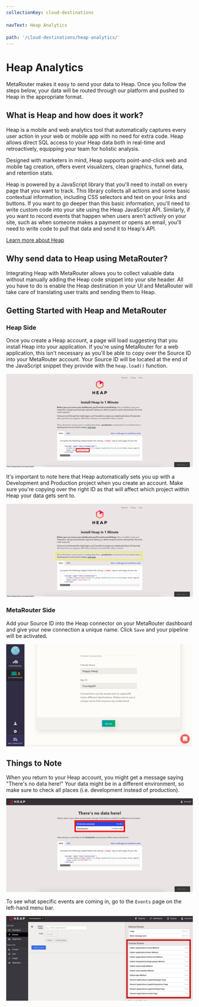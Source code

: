```yaml
---
collectionKey: cloud-destinations

navText: Heap Analytics

path: '/cloud-destinations/heap-analytics/'
---
```


# Heap Analytics

MetaRouter makes it easy to send your data to Heap. Once you follow the steps below, your data will be routed through our platform and pushed to Heap in the appropriate format.

## What is Heap and how does it work?

Heap is a mobile and web analytics tool that automatically captures every user action in your web or mobile app with no need for extra code. Heap allows direct SQL access to your Heap data both in real-time and retroactively, equipping your team for holistic analysis.

Designed with marketers in mind, Heap supports point-and-click web and mobile tag creation, offers event visualizers, clean graphics, funnel data, and retention stats.

Heap is powered by a JavaScript library that you'll need to install on every page that you want to track. This library collects all actions and some basic contextual information, including CSS selectors and text on your links and buttons. If you want to go deeper than this basic information, you'll need to write custom code into your site using the Heap JavaScript API. Similarly, if you want to record events that happen when users aren't actively on your site, such as when someone makes a payment or opens an email, you'll need to write code to pull that data and send it to Heap's API.

[Learn more about Heap](https://heapanalytics.com/features/sql)

## Why send data to Heap using MetaRouter?

Integrating Heap with MetaRouter allows you to collect valuable data without manually adding the Heap code snippet into your site header. All you have to do is enable the Heap destination in your UI and MetaRouter will take care of translating user traits and sending them to Heap.

## Getting Started with Heap and MetaRouter

### Heap Side

Once you create a Heap account, a page will load suggesting that you install Heap into your application. If you're using MetaRouter for a web application, this isn't necessary as you'll be able to copy over the Source ID into your MetaRouter account. Your Source ID will be located at the end of the JavaScript snippet they provide with the `heap.load()` function.

![heap-analytics1](/images/heap-analytics1.png)

It's important to note here that Heap automatically sets you up with a Development and Production project when you create an account. Make sure you're copying over the right ID as that will affect which project within Heap your data gets sent to.

![heap-analytics2](/images/heap-analytics2.png)

### MetaRouter Side

Add your Source ID into the Heap connector on your MetaRouter dashboard and give your new connection a unique name. Click `Save` and your pipeline will be activated.

![heap-analytics3](/images/heap-analytics3v2.png)

## Things to Note

When you return to your Heap account, you might get a message saying "There's no data here!" Your data might be in a different environment, so make sure to check all places (i.e. development instead of production).

![heap-analytics4](/images/heap-analytics4.png)

To see what specific events are coming in, go to the `Events` page on the left-hand menu bar.

![heap-analytics5](/images/heap-analytics5.png)
